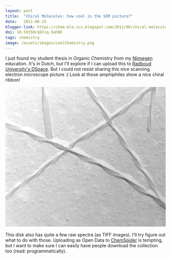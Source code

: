 ```yaml
---
layout: post
title:  "Chiral Molecules: how cool is the SEM picture?"
date:   2011-06-25
blogger-link: https://chem-bla-ics.blogspot.com/2011/06/chiral-molecules-how-cool-is-sem.html
doi: 10.59350/q97cq-5ah86
tags: chemistry
image: /assets/images/coolChemistry.png
---
```


I just found my student thesis in Organic Chemistry from my [Nijmegen](http://www.ru.nl/) education. It's in Dutch, but I'll
explore if I can upload this to [Radboud University's DSpace](http://repository.ubn.ru.nl/). But I could not resist sharing
this nice scanning electron microscope picture :) Look at those amphiphiles show a nice chiral ribbon!

![](/assets/images/coolChemistry.png)

This disk also has quite a few raw spectra (as TIFF images). I'll try figure out what to do with those. Uploading as Open Data
to [ChemSpider](http://chemspider.com/) is tempting, but I want to make sure I can easily have people download the collection
too (read: programmatically).
